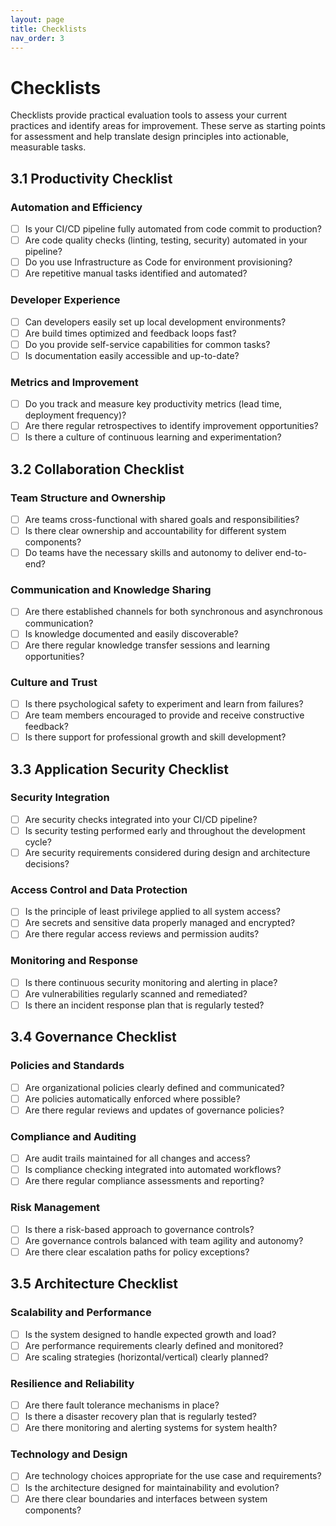 ```yaml
---
layout: page
title: Checklists
nav_order: 3
---
```


# Checklists

Checklists provide practical evaluation tools to assess your current practices and identify areas for improvement. These serve as starting points for assessment and help translate design principles into actionable, measurable tasks.

## 3.1 Productivity Checklist

### Automation and Efficiency
- [ ] Is your CI/CD pipeline fully automated from code commit to production?
- [ ] Are code quality checks (linting, testing, security) automated in your pipeline?
- [ ] Do you use Infrastructure as Code for environment provisioning?
- [ ] Are repetitive manual tasks identified and automated?

### Developer Experience
- [ ] Can developers easily set up local development environments?
- [ ] Are build times optimized and feedback loops fast?
- [ ] Do you provide self-service capabilities for common tasks?
- [ ] Is documentation easily accessible and up-to-date?

### Metrics and Improvement
- [ ] Do you track and measure key productivity metrics (lead time, deployment frequency)?
- [ ] Are there regular retrospectives to identify improvement opportunities?
- [ ] Is there a culture of continuous learning and experimentation?

## 3.2 Collaboration Checklist

### Team Structure and Ownership
- [ ] Are teams cross-functional with shared goals and responsibilities?
- [ ] Is there clear ownership and accountability for different system components?
- [ ] Do teams have the necessary skills and autonomy to deliver end-to-end?

### Communication and Knowledge Sharing
- [ ] Are there established channels for both synchronous and asynchronous communication?
- [ ] Is knowledge documented and easily discoverable?
- [ ] Are there regular knowledge transfer sessions and learning opportunities?

### Culture and Trust
- [ ] Is there psychological safety to experiment and learn from failures?
- [ ] Are team members encouraged to provide and receive constructive feedback?
- [ ] Is there support for professional growth and skill development?

## 3.3 Application Security Checklist

### Security Integration
- [ ] Are security checks integrated into your CI/CD pipeline?
- [ ] Is security testing performed early and throughout the development cycle?
- [ ] Are security requirements considered during design and architecture decisions?

### Access Control and Data Protection
- [ ] Is the principle of least privilege applied to all system access?
- [ ] Are secrets and sensitive data properly managed and encrypted?
- [ ] Are there regular access reviews and permission audits?

### Monitoring and Response
- [ ] Is there continuous security monitoring and alerting in place?
- [ ] Are vulnerabilities regularly scanned and remediated?
- [ ] Is there an incident response plan that is regularly tested?

## 3.4 Governance Checklist

### Policies and Standards
- [ ] Are organizational policies clearly defined and communicated?
- [ ] Are policies automatically enforced where possible?
- [ ] Are there regular reviews and updates of governance policies?

### Compliance and Auditing
- [ ] Are audit trails maintained for all changes and access?
- [ ] Is compliance checking integrated into automated workflows?
- [ ] Are there regular compliance assessments and reporting?

### Risk Management
- [ ] Is there a risk-based approach to governance controls?
- [ ] Are governance controls balanced with team agility and autonomy?
- [ ] Are there clear escalation paths for policy exceptions?

## 3.5 Architecture Checklist

### Scalability and Performance
- [ ] Is the system designed to handle expected growth and load?
- [ ] Are performance requirements clearly defined and monitored?
- [ ] Are scaling strategies (horizontal/vertical) clearly planned?

### Resilience and Reliability
- [ ] Are there fault tolerance mechanisms in place?
- [ ] Is there a disaster recovery plan that is regularly tested?
- [ ] Are there monitoring and alerting systems for system health?

### Technology and Design
- [ ] Are technology choices appropriate for the use case and requirements?
- [ ] Is the architecture designed for maintainability and evolution?
- [ ] Are there clear boundaries and interfaces between system components?
